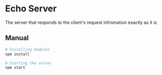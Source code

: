 # Echo Server

The server that responds to the client's request infromation exactly as it is

## Manual

```bash
# Installing modules
npm install

# Starting the server
npm start
```

